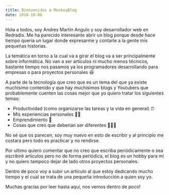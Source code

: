 ```yaml
---
title: Bienvenidos a MonkeyBlog
date: 2018-10-08
---
```


Hola a todos, soy Andres Martín Angulo y soy desarrollador web en Redradix. Me ha parecido interesante abrir un blog porque desde hace tiempo quería un lugar donde expresarme y contarle a la gente mis pequeñas historias.

La temática en torno a la cual va a girar el blog va a ser principalmente sobre informática. No van a ser artículos ni mucho menos técnicos, bastante tiempo nos pasamos ya los programadores desarrollando para empresas o para proyectos personales 😆

A parte de la tecnología que creo que es un tema del que ya existe muchísimo contenido y que hay muchísimos blogs y Youtubers que probablemente cuenten las cosas mejor que yo quiero tratar los siguientes temas:

* Productividad (como organizarse las tareas y la vida en general) ⏰
* Mis experiencias personales 👴🏼
* Emprendimiento 💼
* Cosas que creo que deberían ser diferentes 🙅🏽‍♂️

No sé que os parecen, soy muy nuevo en esto de escribir y al principio me costara pero todo es practicar y no rendirse.

Por ultimo quiero comentar que no creo que escriba periódicamente o sea escribiré artículos pero no de forma periódica, el blog es un hobby para mí y no quiero tampoco dejar de lado otros proyectos personales.

Dentro de poco voy a subir un articulo al que estoy dedicando mucho tiempo y el cual se trata de una pequeña introducción a quien soy yo.

Muchas gracias por leer hasta aquí, nos vemos dentro de poco!
